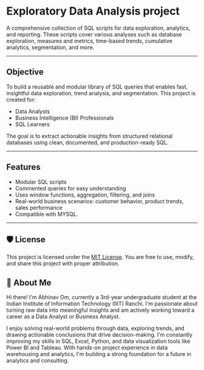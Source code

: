 # Exploratory Data Analysis project

A comprehensive collection of SQL scripts for data exploration, analytics, and reporting. These scripts cover various analyses such as database exploration, measures and metrics, time-based trends, cumulative analytics, segmentation, and more.

---

## Objective

To build a reusable and modular library of SQL queries that enables fast, insightful data exploration, trend analysis, and segmentation. This project is created for:

- Data Analysts  
- Business Intelligence (BI) Professionals  
- SQL Learners  

The goal is to extract actionable insights from structured relational databases using clean, documented, and production-ready SQL.

---

##  Features

- Modular SQL scripts  
- Commented queries for easy understanding  
- Uses window functions, aggregation, filtering, and joins  
- Real-world business scenarios: customer behavior, product trends, sales performance  
- Compatible with MYSQL.

---
## 🛡️ License

This project is licensed under the [MIT License](LICENSE). You are free to use, modify, and share this project with proper attribution.

## 🌟 About Me

Hi there! I'm Abhinav Om, currently a 3rd-year undergraduate student at the Indian Institute of Information Technology (IIIT) Ranchi.
I'm passionate about turning raw data into meaningful insights and am actively working toward a career as a Data Analyst or Business Analyst.

I enjoy solving real-world problems through data, exploring trends, and drawing actionable conclusions that drive decision-making.
I'm constantly improving my skills in SQL, Excel, Python, and data visualization tools like Power BI and Tableau.
With hands-on project experience in data warehousing and analytics, I'm building a strong foundation for a future in analytics and consulting.
